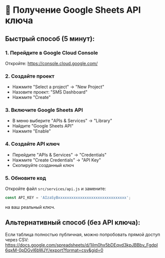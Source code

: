 # 🔑 Получение Google Sheets API ключа

## Быстрый способ (5 минут):

### 1. Перейдите в Google Cloud Console
Откройте: https://console.cloud.google.com/

### 2. Создайте проект
- Нажмите "Select a project" → "New Project"
- Назовите проект: "SMS Dashboard"
- Нажмите "Create"

### 3. Включите Google Sheets API
- В меню выберите "APIs & Services" → "Library"
- Найдите "Google Sheets API"
- Нажмите "Enable"

### 4. Создайте API ключ
- Перейдите "APIs & Services" → "Credentials"
- Нажмите "Create Credentials" → "API Key"
- Скопируйте созданный ключ

### 5. Обновите код
Откройте файл `src/services/api.js` и замените:
```javascript
const API_KEY = 'AIzaSyBxxxxxxxxxxxxxxxxxxxxxxxxxxxxxxx';
```
на ваш реальный ключ.

## Альтернативный способ (без API ключа):

Если таблица полностью публичная, можно попробовать прямой доступ через CSV:
https://docs.google.com/spreadsheets/d/1iIm0hx5bDEqvd3kpJBBbv_FgdpI6qxM-0pDGvl6bWJY/export?format=csv&gid=0
